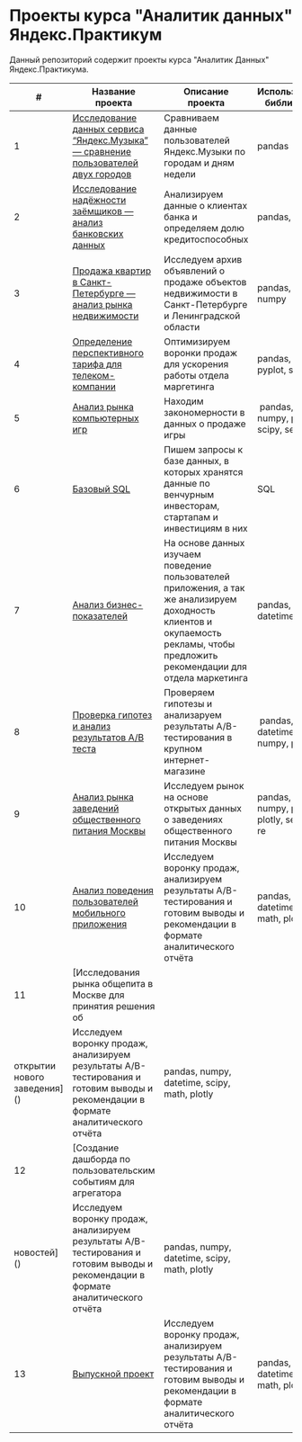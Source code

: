 # Проекты курса "Аналитик данных" Яндекс.Практикум

Данный репозиторий содержит проекты курса "Аналитик Данных" Яндекс.Практикума.

| #| Название проекта              | Описание проекта           | Используемые библиотеки                     |
|-| -------------------- | --------------------- |---------------------------|
|1 | [Исследование данных сервиса “Яндекс.Музыка” — сравнение пользователей двух городов](https://github.com/akatovataisiya/Data-Analyst-Yandex-Practicum/blob/main/01.%D0%91%D0%B0%D0%B7%D0%BE%D0%B2%D1%8B%D0%B9%20Python/%D0%AF%D0%BD%D0%B4%D0%B5%D0%BA%D1%81.%D0%9C%D1%83%D0%B7%D1%8B%D0%BA%D0%B0.ipynb) | Сравниваем данные пользователей Яндекс.Музыки по городам и дням недели | pandas |
|2 | [Исследование надёжности заёмщиков — анализ банковских данных]() | Анализируем данные о клиентах банка и определяем долю кредитоспособных | pandas, numpy |
|3 | [Продажа квартир в Санкт-Петербурге — анализ рынка недвижимости]() | Исследуем архив объявлений о продаже объектов недвижимости в Санкт-Петербурге и Ленинградской области | pandas, pyplot, numpy |
|4 | [Определение перспективного тарифа для телеком-компании]() |Оптимизируем воронки продаж для ускорения работы отдела маргетинга | pandas, numpy, pyplot, scipy |
|5 | [Анализ рынка компьютерных игр]()  |Находим закономерности в данных о продаже игры |  pandas, numpy, pyplot, scipy, seaborn |
|6 | [Базовый SQL]()  |Пишем запросы к базе данных, в которых хранятся данные по венчурным инвесторам, стартапам и инвестициям в них | SQL |
|7 | [Анализ бизнес-показателей]()  |На основе данных изучаем поведение пользователей приложения, а так же анализируем доходность клиентов и окупаемость рекламы, чтобы предложить рекомендации для отдела маркетинга |  pandas, numpy, datetime, pyplot |
|8 | [Проверка гипотез и анализ результатов А/В теста]()  | Проверяем гипотезы и анализаруем результаты A/B-тестирования в крупном интернет-магазине |  pandas, scipy, datetime, numpy, pyplot |
|9 | [Анализ рынка заведений общественного питания Москвы]()  |Исследуем рынок на основе открытых данных о заведениях общественного питания Москвы | pandas, scipy, numpy, pyplot, plotly, seaborn, re |
|10 | [Анализ поведения пользователей мобильного приложения]()  |Исследуем воронку продаж, анализируем результаты A/B-тестирования и готовим выводы и рекомендации в формате аналитического отчёта | pandas, numpy, datetime, scipy, math, plotly |
|11 | [Исследования рынка общепита в Москве для принятия решения об
открытии нового заведения]()  |Исследуем воронку продаж, анализируем результаты A/B-тестирования и готовим выводы и рекомендации в формате аналитического отчёта | pandas, numpy, datetime, scipy, math, plotly |
|12 | [Создание дашборда по пользовательским событиям для агрегатора
новостей]()  |Исследуем воронку продаж, анализируем результаты A/B-тестирования и готовим выводы и рекомендации в формате аналитического отчёта | pandas, numpy, datetime, scipy, math, plotly |
|13 | [Выпускной проект]()  |Исследуем воронку продаж, анализируем результаты A/B-тестирования и готовим выводы и рекомендации в формате аналитического отчёта | pandas, numpy, datetime, scipy, math, plotly |

